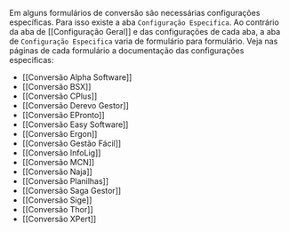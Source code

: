 Em alguns formulários de conversão são necessárias configurações específicas. Para isso existe a aba `Configuração Especifica`. Ao contrário da aba de [[Configuração Geral]] e das configurações de cada aba, a aba de `Configuração Especifica` varia de formulário para formulário. Veja nas páginas de cada formulário a documentação das configurações especificas:
- [[Conversão Alpha Software]]
- [[Conversão BSX]]
- [[Conversão CPlus]]
- [[Conversão Derevo Gestor]]
- [[Conversão EPronto]]
- [[Conversão Easy Software]]
- [[Conversão Ergon]]
- [[Conversão Gestão Fácil]]
- [[Conversão InfoLig]]
- [[Conversão MCN]]
- [[Conversão Naja]]
- [[Conversão Planilhas]]
- [[Conversão Saga Gestor]]
- [[Conversão Sige]]
- [[Conversão Thor]]
- [[Conversão XPert]]
